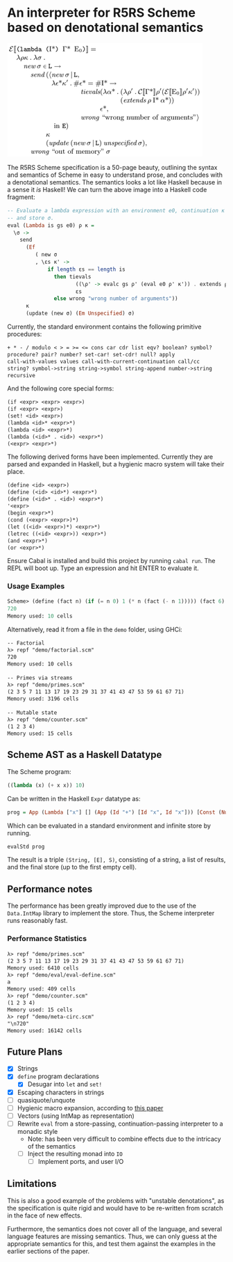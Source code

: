 # An interpreter for R5RS Scheme based on denotational semantics
![R5RS denotational semantics for evaluating lambdas](lambda-def.png)

The R5RS Scheme specification is a 50-page beauty, outlining the
syntax and semantics of Scheme in easy to understand prose, and
concludes with a denotational semantics.  The semantics looks a lot
like Haskell because in a sense it _is_ Haskell!  We can turn the
above image into a Haskell code fragment:

```haskell
-- Evaluate a lambda expression with an environment e0, continuation κ
-- and store σ.
eval (Lambda is gs e0) ρ κ =
  \σ ->
    send
      (Ef
         ( new σ
         , \εs κ' ->
             if length εs == length is
               then tievals
                      ((\ρ' -> evalc gs ρ' (eval e0 ρ' κ')) . extends ρ is)
                      εs
               else wrong "wrong number of arguments"))
      κ
      (update (new σ) (Em Unspecified) σ)
```

Currently, the standard environment contains the following primitive
procedures:

```text
+ * - / modulo < > = >= <= cons car cdr list eqv? boolean? symbol?
procedure? pair? number? set-car! set-cdr! null? apply
call-with-values values call-with-current-continuation call/cc
string? symbol->string string->symbol string-append number->string
recursive
```

And the following core special forms:

```text
(if <expr> <expr> <expr>)
(if <expr> <expr>)
(set! <id> <expr>)
(lambda <id>* <expr>*)
(lambda <id> <expr>*)
(lambda (<id>* . <id>) <expr>*)
(<expr> <expr>*)
```

The following derived forms have been implemented.  Currently they are
parsed and expanded in Haskell, but a hygienic macro system will take
their place.

```text
(define <id> <expr>)
(define (<id> <id>*) <expr>*)
(define (<id>* . <id>) <expr>*)
'<expr>
(begin <expr>*)
(cond (<expr> <expr>)*)
(let ((<id> <expr>)*) <expr>*)
(letrec ((<id> <expr>)) <expr>*)
(and <expr>*)
(or <expr>*)
```

Ensure Cabal is installed and build this project by running `cabal
run`.  The REPL will boot up.  Type an expression and hit ENTER to
evaluate it.

### Usage Examples
```scheme
Scheme> (define (fact n) (if (= n 0) 1 (* n (fact (- n 1))))) (fact 6)
720
Memory used: 10 cells
```
Alternatively, read it from a file in the `demo` folder, using GHCi:
```text
-- Factorial
λ> repf "demo/factorial.scm"
720
Memory used: 10 cells

-- Primes via streams
λ> repf "demo/primes.scm"
(2 3 5 7 11 13 17 19 23 29 31 37 41 43 47 53 59 61 67 71)
Memory used: 3196 cells

-- Mutable state
λ> repf "demo/counter.scm"
(1 2 3 4)
Memory used: 15 cells
```
## Scheme AST as a Haskell Datatype
The Scheme program:
```scheme
((lambda (x) (+ x x)) 10)
```
Can be written in the Haskell `Expr` datatype as:
```haskell
prog = App (Lambda ["x"] [] (App (Id "+") [Id "x", Id "x"])) [Const (Number 10)]
```
Which can be evaluated in a standard environment and infinite store by running.

```haskell
evalStd prog
```
The result is a triple `(String, [E], S)`, consisting of a string, a
list of results, and the final store (up to the first empty cell).

## Performance notes
The performance has been greatly improved due to the use of the
`Data.IntMap` library to implement the store.  Thus, the Scheme
interpreter runs reasonably fast.

### Performance Statistics
```text
λ> repf "demo/primes.scm"
(2 3 5 7 11 13 17 19 23 29 31 37 41 43 47 53 59 61 67 71)
Memory used: 6410 cells
λ> repf "demo/eval/eval-define.scm"
a
Memory used: 409 cells
λ> repf "demo/counter.scm"
(1 2 3 4)
Memory used: 15 cells
λ> repf "demo/meta-circ.scm"
"\n720"
Memory used: 16142 cells
```

## Future Plans
- [x] Strings
- [x] `define` program declarations
  - [x] Desugar into `let` and `set!`
- [x] Escaping characters in strings
- [ ] quasiquote/unquote
- [ ] Hygienic macro expansion, according to [this
      paper](https://legacy.cs.indiana.edu/~dyb/pubs/LaSC-5-4-pp295-326.pdf)
- [ ] Vectors (using IntMap as representation)
- [ ] Rewrite `eval` from a store-passing, continuation-passing
      interpreter to a monadic style
  - Note: has been very difficult to combine effects due to the
    intricacy of the semantics
  - [ ] Inject the resulting monad into `IO`
    - [ ] Implement ports, and user I/O
      
## Limitations
This is also a good example of the problems with "unstable
denotations", as the specification is quite rigid and would have to be
re-written from scratch in the face of new effects.

Furthermore, the semantics does not cover all of the language, and
several language features are missing semantics.  Thus, we can only
guess at the appropriate semantics for this, and test them against the
examples in the earlier sections of the paper.
